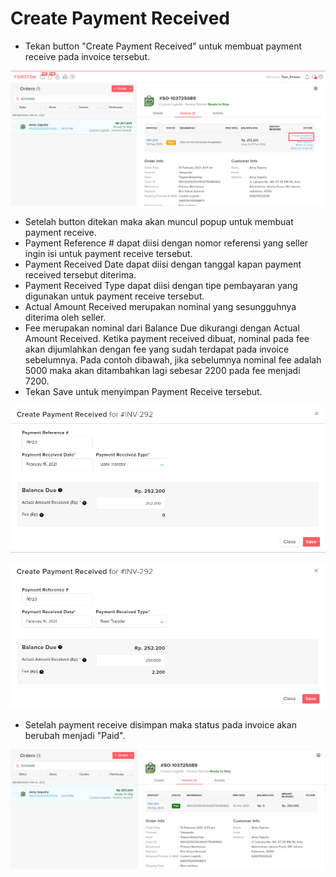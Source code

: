 # Create Payment Received

* Tekan button "Create Payment Received" untuk membuat payment receive pada invoice tersebut.

![](../../.gitbook/assets/image%20%28213%29.png)



* Setelah button ditekan maka akan muncul popup untuk membuat payment receive.
* Payment Reference \# dapat diisi dengan nomor referensi yang seller ingin isi untuk payment receive tersebut.
* Payment Received Date dapat diisi dengan tanggal kapan payment received tersebut diterima.
* Payment Received Type dapat diisi dengan tipe pembayaran yang digunakan untuk payment receive tersebut.
* Actual Amount Received merupakan nominal yang sesungguhnya diterima oleh seller.
* Fee merupakan nominal dari Balance Due dikurangi dengan Actual Amount Received. Ketika payment received dibuat, nominal pada fee akan dijumlahkan dengan fee yang sudah terdapat pada invoice sebelumnya. Pada contoh dibawah, jika sebelumnya nominal fee adalah 5000 maka akan ditambahkan lagi sebesar 2200 pada fee menjadi 7200.
* Tekan Save untuk menyimpan Payment Receive tersebut.

![](../../.gitbook/assets/image%20%28174%29.png)

![](../../.gitbook/assets/image%20%28117%29.png)

* Setelah payment receive disimpan maka status pada invoice akan berubah menjadi "Paid".

![](../../.gitbook/assets/image%20%28157%29.png)

